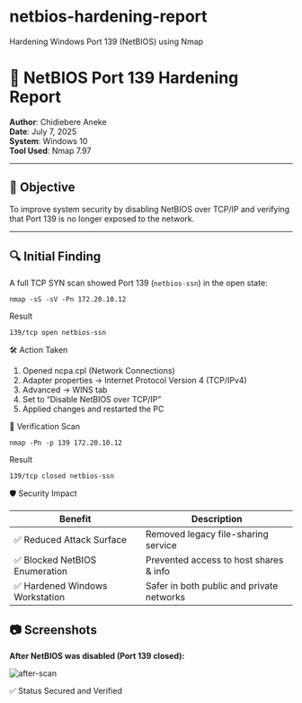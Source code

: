 # netbios-hardening-report
Hardening Windows Port 139 (NetBIOS) using Nmap
# 🔐 NetBIOS Port 139 Hardening Report

**Author**: Chidiebere Aneke  
**Date**: July 7, 2025  
**System**: Windows 10  
**Tool Used**: Nmap 7.97

---

## 🧠 Objective

To improve system security by disabling NetBIOS over TCP/IP and verifying that Port 139 is no longer exposed to the network.

---

## 🔍 Initial Finding

A full TCP SYN scan showed Port 139 (`netbios-ssn`) in the open state:

```
nmap -sS -sV -Pn 172.20.10.12
```
Result
```
139/tcp open netbios-ssn
```
🛠️ Action Taken

1. Opened ncpa.cpl (Network Connections)
2. Adapter properties → Internet Protocol Version 4 (TCP/IPv4)
3. Advanced → WINS tab
4. Set to “Disable NetBIOS over TCP/IP”
5. Applied changes and restarted the PC

🔁 Verification Scan
```
nmap -Pn -p 139 172.20.10.12
```
Result
```
139/tcp closed netbios-ssn
```
🛡️ Security Impact

| Benefit                        | Description                               |
| ------------------------------ | ----------------------------------------- |
| ✅ Reduced Attack Surface       | Removed legacy file-sharing service       |
| ✅ Blocked NetBIOS Enumeration  | Prevented access to host shares & info    |
| ✅ Hardened Windows Workstation | Safer in both public and private networks |

## 📷 Screenshots

**After NetBIOS was disabled (Port 139 closed):**

![after-scan](https://github.com/user-attachments/assets/6202c5cf-2b77-4070-902f-2efc390521bc)

✅ Status
Secured and Verified



